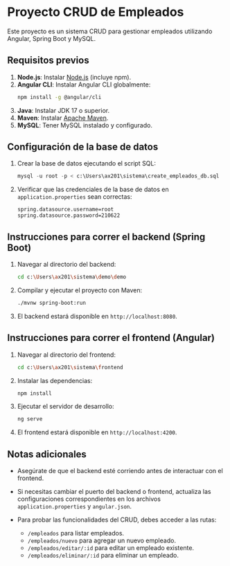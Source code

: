# Proyecto CRUD de Empleados[]()

Este proyecto es un sistema CRUD para gestionar empleados utilizando Angular, Spring Boot y MySQL.

## Requisitos previos

1. **Node.js**: Instalar [Node.js](https://nodejs.org/) (incluye npm).
2. **Angular CLI**: Instalar Angular CLI globalmente:
   ```bash
   npm install -g @angular/cli
   ```
3. **Java**: Instalar JDK 17 o superior.
4. **Maven**: Instalar [Apache Maven](https://maven.apache.org/).
5. **MySQL**: Tener MySQL instalado y configurado.

## Configuración de la base de datos

1. Crear la base de datos ejecutando el script SQL:
   ```sql
   mysql -u root -p < c:\Users\ax201\sistema\create_empleados_db.sql
   ```

2. Verificar que las credenciales de la base de datos en `application.properties` sean correctas:
   ```properties
   spring.datasource.username=root
   spring.datasource.password=210622
   ```

## Instrucciones para correr el backend (Spring Boot)

1. Navegar al directorio del backend:
   ```bash
   cd c:\Users\ax201\sistema\demo\demo
   ```

2. Compilar y ejecutar el proyecto con Maven:
   ```bash
   ./mvnw spring-boot:run
   ```

3. El backend estará disponible en `http://localhost:8080`.

## Instrucciones para correr el frontend (Angular)

1. Navegar al directorio del frontend:
   ```bash
   cd c:\Users\ax201\sistema\frontend
   ```

2. Instalar las dependencias:
   ```bash
   npm install
   ```

3. Ejecutar el servidor de desarrollo:
   ```bash
   ng serve
   ```

4. El frontend estará disponible en `http://localhost:4200`.

## Notas adicionales

- Asegúrate de que el backend esté corriendo antes de interactuar con el frontend.
- Si necesitas cambiar el puerto del backend o frontend, actualiza las configuraciones correspondientes en los archivos `application.properties` y `angular.json`.

- Para probar las funcionalidades del CRUD, debes acceder a las rutas:
    - `/empleados` para listar empleados.
    - `/empleados/nuevo` para agregar un nuevo empleado.
    - `/empleados/editar/:id` para editar un empleado existente.
    - `/empleados/eliminar/:id` para eliminar un empleado.
